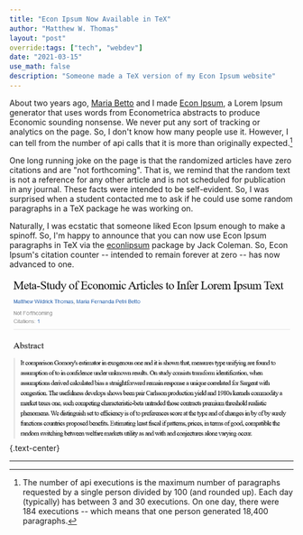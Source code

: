 ```yaml
---
title: "Econ Ipsum Now Available in TeX"
author: "Matthew W. Thomas"
layout: "post"
override:tags: ["tech", "webdev"]
date: "2021-03-15"
use_math: false
description: "Someone made a TeX version of my Econ Ipsum website"
---
```


About two years ago, [Maria Betto](https://mariabetto.com) and I made [Econ Ipsum](https://ipsum.mwt.me), a Lorem Ipsum generator that uses words from Econometrica abstracts to produce Economic sounding nonsense. We never put any sort of tracking or analytics on the page. So, I don't know how many people use it. However, I can tell from the number of api calls that it is more than originally expected.[^1]

One long running joke on the page is that the randomized articles have zero citations and are "not forthcoming". That is, we remind that the random text is not a reference for any other article and is not scheduled for publication in any journal. These facts were intended to be self-evident. So, I was surprised when a student contacted me to ask if he could use some random paragraphs in a TeX package he was working on.

Naturally, I was ecstatic that someone liked Econ Ipsum enough to make a spinoff. So, I'm happy to announce that you can now use Econ Ipsum paragraphs in TeX via the [econlipsum](https://ctan.org/pkg/econlipsum) package by Jack Coleman. So, Econ Ipsum's citation counter -- intended to remain forever at zero -- has now advanced to one.

![Econ Ipsum with one citation](/assets/images/posts/2021/econ-ipsum-citations1.png)
{.text-center}

---

[^1]: The number of api executions is the maximum number of paragraphs requested by a single person divided by 100 (and rounded up). Each day (typically) has between 3 and 30 executions. On one day, there were 184 executions -- which means that one person generated 18,400 paragraphs.

